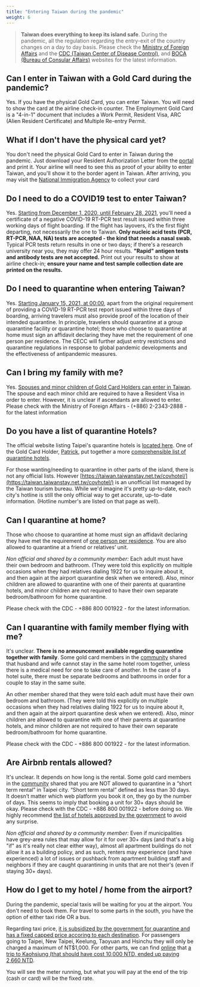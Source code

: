 ```yaml
---
title: "Entering Taiwan during the pandemic"
weight: 6
---
```


> **Taiwan does everything to keep its island safe**. During the pandemic, all the regulation regarding the entry-exit of the country changes on a day to day basis. Please check the [Ministry of Foreign Affairs](https://www.mofa.gov.tw/en/Default.html) and the [CDC (Taiwan Center of Disease Control)](https://www.cdc.gov.tw/En), and [BOCA (Bureau of Consular Affairs)](https://www.boca.gov.tw/mp-2.html) websites for the latest information.

## Can I enter in Taiwan with a Gold Card during the pandemic?
Yes. If you have the physical Gold Card, you can enter Taiwan. You will need to show the card at the airline check-in counter. The Employment Gold Card is a "4-in-1" document that includes a Work Permit, Resident Visa, ARC (Alien Resident Certificate) and Multiple Re-entry Permit.

## What if I don't have the physical card yet?
You don't need the physical Gold Card to enter in Taiwan during the pandemic. Just download your Resident Authorization Letter from the [portal](https://coa.immigration.gov.tw/coa-frontend/four-in-one/entry/golden-card) and print it. Your airline will need to see this as proof of your ability to enter Taiwan, and you'll show it to the border agent in Taiwan. After arriving, you may visit the  [National Immigration Agency](https://www.immigration.gov.tw/5475/5478/141386/127061/127076/) to collect your card

## Do I need to do a COVID19 test to enter Taiwan?
Yes. [Starting from December 1, 2020, until February 28, 2021](https://www.cdc.gov.tw/En/Bulletin/Detail/KIUJU0aZex70DPFUN3d66w?typeid=158&fbclid=IwAR3ITZrqBAkN-bCMZWmJbjxF4wS5XZlmLP7pP8ubK7mpqLeqsIhe8LuMTTk), you'll need a certificate of a negative COVID-19 RT-PCR test result issued within three working days of flight boarding. If the flight has layovers, it’s the first flight departing, not necessarily the one to Taiwan. **Only nucleic acid tests (PCR, RT-PCR, NAA, NA) tests are accepted - the kind that needs a nasal swab.** Typical PCR tests return results in one or two days; if there's a research university near you, they may offer 24 hour results. **"Rapid" antigen tests and antibody tests are not accepted.** Print out your results to show at airline check-in; **ensure your name and test sample collection date are printed on the results.**

## Do I need to quarantine when entering Taiwan?
Yes. [Starting January 15, 2021, at 00:00](https://www.boca.gov.tw/cp-220-5081-c06dc-2.html), apart from the original requirement of providing a COVID-19 RT-PCR test report issued within three days of boarding, arriving travelers must also provide proof of the location of their intended quarantine. In principle, travelers should quarantine at a group quarantine facility or quarantine hotel; those who choose to quarantine at home must sign an affidavit declaring they have met the requirement of one person per residence. The CECC will further adjust entry restrictions and quarantine regulations in response to global pandemic developments and the effectiveness of antipandemic measures.

## Can I bring my family with me?
Yes. [Spouses and minor children of Gold Card Holders can enter in Taiwan](https://www.mofa.gov.tw/en/News_Content_M_2.aspx?n=1EADDCFD4C6EC567&s=AF89D9C1A1DA8594). The spouse and each minor child are required to have a Resident Visa in order to enter. However, it is unclear if ascendants are allowed to enter. Please check with the Ministry of Foreign Affairs - (+886) 2-2343-2888 - for the latest information

## Do you have a list of quarantine Hotels?
The official website listing Taipei's quarantine hotels is [located here](https://english.gov.taipei/News_Content.aspx?n=A0EDC3930FBE7EFC&sms=5B794C46F3CDE718&s=6CBBBD4737D9391D). One of the Gold Card Holder, [Patrick](https://twitter.com/rottendoubt), put together a more 
[comprehensible list of quarantine hotels](https://docs.google.com/spreadsheets/d/1oRHH940z2Wa6taqW5aXERu38eSKQBsBGHDEM1m226pM/edit?usp=sharing). 

For those wanting/needing to quarantine in other parts of the island, there is not any official lists. However [https://taiwan.taiwanstay.net.tw/covhotel/](https://taiwan.taiwanstay.net.tw/covhotel/) is an unofficial list managed by the Taiwan tourism bureau. While we'd imagine it's pretty up-to-date, each city's hotline is still the only official way to get accurate, up-to-date information.  (Hotline number's are listed on that page as well). 

## Can I quarantine at home?
Those who choose to quarantine at home must sign an affidavit declaring they have met the requirement of [one person per residence](https://www.mofa.gov.tw/en/News_Content_M_2.aspx?n=1EADDCFD4C6EC567&s=AF89D9C1A1DA8594). You are also allowed to quarantine at a friend or relatives’ unit.

_Non official and shared by a community member:_ Each adult must have their own bedroom and bathroom. (They were told this explicitly on multiple occasions when they had relatives dialing 1922 for us to inquire about it, and then again at the airport quarantine desk when we entered).  Also, minor children are allowed to quarantine with one of their parents at quarantine hotels, and minor children are not required to have their own separate bedroom/bathroom for home quarantine.

Please check with the CDC - +886 800 001922 - for the latest information.


## Can I quarantine with family member flying with me? 
It's unclear. **There is no announcement available regarding quarantine together with family**. Some gold card members in the [community](https://taiwangoldcard.com/community/) shared that husband and wife cannot stay in the same hotel room together, unless there is a medical need for one to take care of another. In the case of a hotel suite, there must be separate bedrooms and bathrooms in order for a couple to stay in the same suite.  

An other member shared that they were told each adult must have their own bedroom and bathroom. (They were told this explicitly on multiple occasions when they had relatives dialing 1922 for us to inquire about it, and then again at the airport quarantine desk when we entered).  Also, minor children are allowed to quarantine with one of their parents at quarantine hotels, and minor children are not required to have their own separate bedroom/bathroom for home quarantine.

Please check with the CDC - +886 800 001922 - for the latest information.

## Are Airbnb rentals allowed?
It's unclear. It depends on how long is the rental. Some gold card members in the [community](https://taiwangoldcard.com/community/) shared that you are NOT allowed to quarantine in a “short term rental” in Taipei city. “Short term rental” defined as less than 30 days. It doesn’t matter which web platform you book it on, they go by the number of days. This seems to imply that booking a unit for 30+ days should be okay. Please check with the CDC - +886 800 001922 - before doing so. We highly recommend [the list of hotels approved by the government](https://english.gov.taipei/News_Content.aspx?n=A0EDC3930FBE7EFC&sms=5B794C46F3CDE718&s=6CBBBD4737D9391D) to avoid any surprise.

_Non official and shared by a community member:_ Even if municipalities have grey-area rules that may allow for it for over 30+ days (and that's a big "if" as it's really not clear either way), almost all apartment buildings do not allow it as a building policy, and as such, renters may experience (and have experienced) a lot of issues or pushback from apartment building staff and neighbors if they are caught quarantining in units that are not their's (even if staying 30+ days). 

## How do I get to my hotel / home from the airport?
During the pandemic, special taxis will be waiting for you at the airport. You don't need to book them. For travel to some parts in the south, you have the option of either taxi ride OR a bus.

Regarding taxi price, [it is subsidized by the government for quarantine and has a fixed capped price accoring to each destination](https://www.taoyuan-airport.com/main_en/docdetail.aspx?uid=4010&pid=4010&docid=39435). For passengers going to Taipei, New Taipei, Keelung, Taoyuan and Hsinchu they will only be charged a maximum of NT$1,000.
For other parts, we can find [online](https://tw.forumosa.com/t/employment-gold-card-for-some-foreigners/159653/1985) that [a trip to Kaohsiung (that should have cost 10,000 NTD, ended up paying 2,660 NTD](https://tw.forumosa.com/t/employment-gold-card-for-some-foreigners/159653/1985).

You will see the meter running, but what you will pay at the end of the trip (cash or card) will be the fixed rate. 